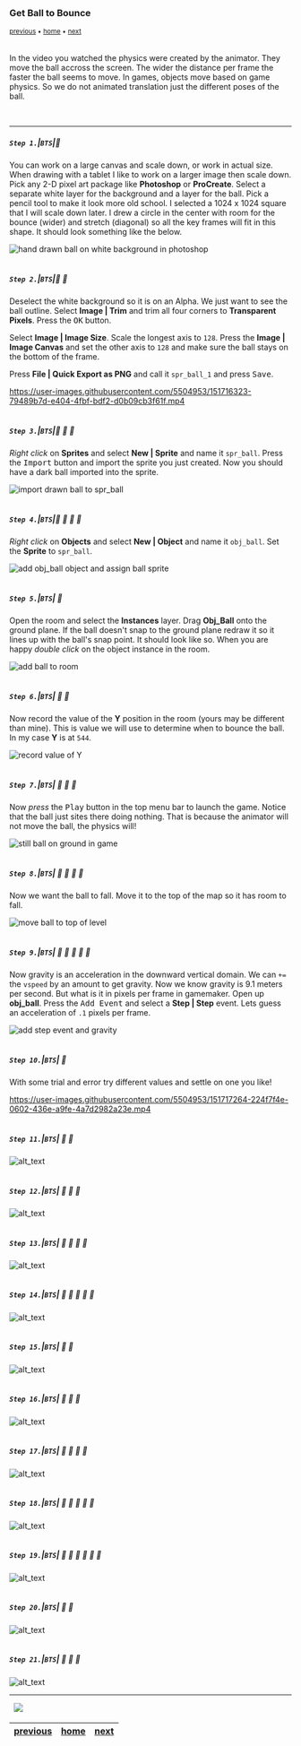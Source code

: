<img src="https://via.placeholder.com/1000x4/45D7CA/45D7CA" alt="drawing" height="4px"/>

### Get Ball to Bounce

<sub>[previous](../) • [home](../README.md#user-content-gms2-background-tiles--sprites---table-of-contents) • [next](../)</sub>

<img src="https://via.placeholder.com/1000x4/45D7CA/45D7CA" alt="drawing" height="4px"/>

In the video you watched the physics were created by the animator.  They move the ball accross the screen.  The wider the distance per frame the faster the ball seems to move.  In games, objects move based on game physics.  So we do not animated translation just the different poses of the ball.  

<br>

---


##### `Step 1.`\|`BTS`|:small_blue_diamond:

You can work on a large canvas and scale down, or work in actual size.  When drawing with a tablet I like to work on a larger image then scale down. Pick any 2-D pixel art package like **Photoshop** or **ProCreate**.  Select a separate white layer for the background and a layer for the ball.  Pick a pencil tool to make it look more old school.  I selected a 1024 x 1024 square that I will scale down later.  I drew a circle in the center with room for the bounce (wider) and stretch (diagonal) so all the key frames will fit in this shape.  It should look something like the below.

![hand drawn ball on white background in photoshop](images/SingleBallFrame.jpg)

<img src="https://via.placeholder.com/500x2/45D7CA/45D7CA" alt="drawing" height="2px" alt = ""/>

##### `Step 2.`\|`BTS`|:small_blue_diamond: :small_blue_diamond: 

Deselect the white background so it is on an Alpha.  We just want to see the ball outline. Select **Image | Trim** and trim all four corners to **Transparent Pixels**.  Press the <kbd>OK</kbd> button.

Select **Image | Image Size**. Scale the longest axis to   `128`.  Press the **Image | Image Canvas** and set the other axis to `128` and make sure the ball stays on the bottom of the frame.

Press **File | Quick Export as PNG** and call it `spr_ball_1` and press <kbd>Save</kbd>.

https://user-images.githubusercontent.com/5504953/151716323-79489b7d-e404-4fbf-bdf2-d0b09cb3f61f.mp4


<img src="https://via.placeholder.com/500x2/45D7CA/45D7CA" alt="drawing" height="2px" alt = ""/>

##### `Step 3.`\|`BTS`|:small_blue_diamond: :small_blue_diamond: :small_blue_diamond:

*Right click* on **Sprites** and select **New | Sprite** and name it `spr_ball`. Press the <kbd>Import</kbd> button and import the sprite you just created. Now you should have a dark ball imported into the sprite.

![import drawn ball to spr_ball](images/importBall.png)

<img src="https://via.placeholder.com/500x2/45D7CA/45D7CA" alt="drawing" height="2px" alt = ""/>

##### `Step 4.`\|`BTS`|:small_blue_diamond: :small_blue_diamond: :small_blue_diamond: :small_blue_diamond:

*Right click* on **Objects** and select **New | Object** and name it `obj_ball`. Set the **Sprite** to `spr_ball`.

![add obj_ball object and assign ball sprite](images/obj_ball.png)

<img src="https://via.placeholder.com/500x2/45D7CA/45D7CA" alt="drawing" height="2px" alt = ""/>

##### `Step 5.`\|`BTS`| :small_orange_diamond:

Open the room and select the **Instances** layer.  Drag **Obj_Ball** onto the ground plane.  If the ball doesn't snap to the ground plane redraw it so it lines up with the ball's snap point.  It should look like so. When you are happy *double click* on the object instance in the room.

![add ball to room](images/putBallInRoom.png)

<img src="https://via.placeholder.com/500x2/45D7CA/45D7CA" alt="drawing" height="2px" alt = ""/>

##### `Step 6.`\|`BTS`| :small_orange_diamond: :small_blue_diamond:

Now record the value of the **Y** position in the room (yours may be different than mine).  This is value we will use to determine when to bounce the ball. In my case **Y** is at `544`.

![record value of Y](images/544magicnumber.png)

<img src="https://via.placeholder.com/500x2/45D7CA/45D7CA" alt="drawing" height="2px" alt = ""/>

##### `Step 7.`\|`BTS`| :small_orange_diamond: :small_blue_diamond: :small_blue_diamond:

Now *press* the <kbd>Play</kbd> button in the top menu bar to launch the game. Notice that the ball just sites there doing nothing.  That is because the animator will not move the ball, the physics will!

![still ball on ground in game](images/ballDoesNothing.png)

<img src="https://via.placeholder.com/500x2/45D7CA/45D7CA" alt="drawing" height="2px" alt = ""/>

##### `Step 8.`\|`BTS`| :small_orange_diamond: :small_blue_diamond: :small_blue_diamond: :small_blue_diamond:

Now we want the ball to fall.  Move it to the top of the map so it has room to fall.

![move ball to top of level](images/moveBallUp.png)

<img src="https://via.placeholder.com/500x2/45D7CA/45D7CA" alt="drawing" height="2px" alt = ""/>

##### `Step 9.`\|`BTS`| :small_orange_diamond: :small_blue_diamond: :small_blue_diamond: :small_blue_diamond: :small_blue_diamond:

Now gravity is an acceleration in the downward vertical domain.  We can `+=` the `vspeed` by an amount to get gravity.  Now we know gravity is 9.1 meters per second.  But what is it in pixels per frame in gamemaker.  Open up **obj_ball**.  Press the <kbd>Add Event</kbd> and select a **Step | Step** event.  Lets guess an acceleration of `.1` pixels per frame.

![add step event and gravity](images/addGravity.png)

<img src="https://via.placeholder.com/500x2/45D7CA/45D7CA" alt="drawing" height="2px" alt = ""/>

##### `Step 10.`\|`BTS`| :large_blue_diamond:

With some trial and error try different values and settle on one you like!

https://user-images.githubusercontent.com/5504953/151717264-224f7f4e-0602-436e-a9fe-4a7d2982a23e.mp4

<img src="https://via.placeholder.com/500x2/45D7CA/45D7CA" alt="drawing" height="2px" alt = ""/>

##### `Step 11.`\|`BTS`| :large_blue_diamond: :small_blue_diamond: 

![alt_text](images/.png)

<img src="https://via.placeholder.com/500x2/45D7CA/45D7CA" alt="drawing" height="2px" alt = ""/>


##### `Step 12.`\|`BTS`| :large_blue_diamond: :small_blue_diamond: :small_blue_diamond: 

![alt_text](images/.png)

<img src="https://via.placeholder.com/500x2/45D7CA/45D7CA" alt="drawing" height="2px" alt = ""/>

##### `Step 13.`\|`BTS`| :large_blue_diamond: :small_blue_diamond: :small_blue_diamond:  :small_blue_diamond: 

![alt_text](images/.png)

<img src="https://via.placeholder.com/500x2/45D7CA/45D7CA" alt="drawing" height="2px" alt = ""/>

##### `Step 14.`\|`BTS`| :large_blue_diamond: :small_blue_diamond: :small_blue_diamond: :small_blue_diamond:  :small_blue_diamond: 

![alt_text](images/.png)

<img src="https://via.placeholder.com/500x2/45D7CA/45D7CA" alt="drawing" height="2px" alt = ""/>

##### `Step 15.`\|`BTS`| :large_blue_diamond: :small_orange_diamond: 

![alt_text](images/.png)

<img src="https://via.placeholder.com/500x2/45D7CA/45D7CA" alt="drawing" height="2px" alt = ""/>

##### `Step 16.`\|`BTS`| :large_blue_diamond: :small_orange_diamond:   :small_blue_diamond: 

![alt_text](images/.png)

<img src="https://via.placeholder.com/500x2/45D7CA/45D7CA" alt="drawing" height="2px" alt = ""/>

##### `Step 17.`\|`BTS`| :large_blue_diamond: :small_orange_diamond: :small_blue_diamond: :small_blue_diamond:

![alt_text](images/.png)

<img src="https://via.placeholder.com/500x2/45D7CA/45D7CA" alt="drawing" height="2px" alt = ""/>

##### `Step 18.`\|`BTS`| :large_blue_diamond: :small_orange_diamond: :small_blue_diamond: :small_blue_diamond: :small_blue_diamond:

![alt_text](images/.png)

<img src="https://via.placeholder.com/500x2/45D7CA/45D7CA" alt="drawing" height="2px" alt = ""/>

##### `Step 19.`\|`BTS`| :large_blue_diamond: :small_orange_diamond: :small_blue_diamond: :small_blue_diamond: :small_blue_diamond: :small_blue_diamond:

![alt_text](images/.png)

<img src="https://via.placeholder.com/500x2/45D7CA/45D7CA" alt="drawing" height="2px" alt = ""/>

##### `Step 20.`\|`BTS`| :large_blue_diamond: :large_blue_diamond:

![alt_text](images/.png)

<img src="https://via.placeholder.com/500x2/45D7CA/45D7CA" alt="drawing" height="2px" alt = ""/>

##### `Step 21.`\|`BTS`| :large_blue_diamond: :large_blue_diamond: :small_blue_diamond:

![alt_text](images/.png)

___


<img src="https://via.placeholder.com/1000x4/dba81a/dba81a" alt="drawing" height="4px" alt = ""/>

<img src="https://via.placeholder.com/1000x100/45D7CA/000000/?text=Next Up - ADD NEXT PAGE">

<img src="https://via.placeholder.com/1000x4/dba81a/dba81a" alt="drawing" height="4px" alt = ""/>

| [previous](../)| [home](../README.md#user-content-gms2-background-tiles--sprites---table-of-contents) | [next](../)|
|---|---|---|

